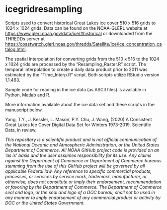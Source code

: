 # icegridresampling
Scripts used to convert historical Great Lakes ice cover 510 x 516 grids to 1024 x 1024 grids.  Data can be found on the NOAA-GLERL website at https://www.glerl.noaa.gov/data/ice/#historical or downloaded from the THREDDs server at https://coastwatch.glerl.noaa.gov/thredds/Satellite/ice/ice_concentration_catalog.html.  


The spatial interpolation for converting grids from the 510 x 516 to the 1024 x 1024 grids are processed by the “Resampling_Raster.R” script.  The temporal interpolation to create a daily data product prior to 2011 was estimated by the “Time_Interp.R” script.  Both scripts utilize RStudio version 1.1.463.

Sample code for reading in the ice data (as ASCII files) is available in Python, Matlab and R.

More information available about the ice data set and these scripts in the manuscript below.

Yang, T.Y., J. Kessler, L. Mason, P.Y. Chu, J. Wang, (2020) A Consistent Great Lakes Ice Cover Digital Data Set for Winters 1973-2019. Scientific Data, in review.



_This repository is a scientific product and is not official communication of the National Oceanic and
Atmospheric Administration, or the United States Department of Commerce. All NOAA GitHub project code is
provided on an ‘as is’ basis and the user assumes responsibility for its use. Any claims against the Department of
Commerce or Department of Commerce bureaus stemming from the use of this GitHub project will be governed
by all applicable Federal law. Any reference to specific commercial products, processes, or services by service
mark, trademark, manufacturer, or otherwise, does not constitute or imply their endorsement, recommendation or
favoring by the Department of Commerce. The Department of Commerce seal and logo, or the seal and logo of a
DOC bureau, shall not be used in any manner to imply endorsement of any commercial product or activity by
DOC or the United States Government._
